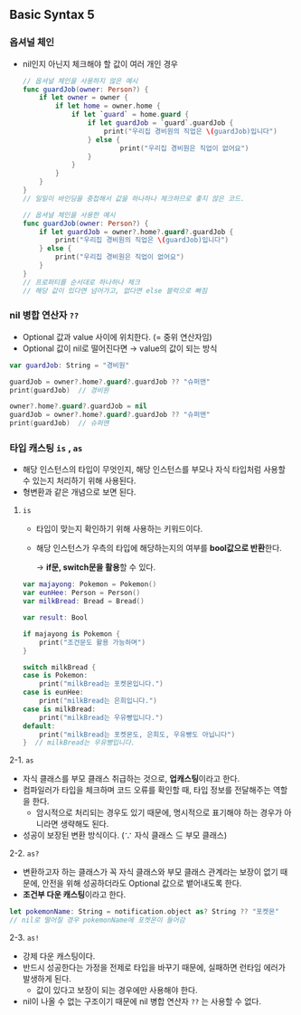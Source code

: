 ## Basic Syntax 5

### 옵셔널 체인

- nil인지 아닌지 체크해야 할 값이 여러 개인 경우
    
    ```swift
    // 옵셔널 체인을 사용하지 않은 예시
    func guardJob(owner: Person?) {
    	if let owner = owner {
    		if let home = owner.home {
    			if let `guard` = home.guard {
    				if let guardJob = `guard`.guardJob {
    					print("우리집 경비원의 직업은 \(guardJob)입니다")
    				} else {
    						print("우리집 경비원은 직업이 없어요")
    				}
    			}
    		}
    	}
    }
    // 일일이 바인딩을 중첩해서 값을 하나하나 체크하므로 좋지 않은 코드.
    ```
    
    ```swift
    // 옵셔널 체인을 사용한 예시
    func guardJob(owner: Person?) {
    	if let guardJob = owner?.home?.guard?.guardJob {
    		print("우리집 경비원의 직업은 \(guardJob)입니다")
    	} else {
    		print("우리집 경비원은 직업이 없어요")
    	}
    }
    // 프로퍼티를 순서대로 하나하나 체크
    // 해당 값이 있다면 넘어가고, 없다면 else 블럭으로 빠짐
    ```
    

### nil 병합 연산자 `??`

- Optional 값과 value 사이에 위치한다. (= 중위 연산자임)
- Optional 값이 nil로 떨어진다면 → value의 값이 되는 방식

```swift
var guardJob: String = "경비원"

guardJob = owner?.home?.guard?.guardJob ?? "슈퍼맨"
print(guardJob)  // 경비원

owner?.home?.guard?.guardJob = nil
guardJob = owner?.home?.guard?.guardJob ?? "슈퍼맨"
print(guardJob)  // 슈퍼맨
```

### 타입 캐스팅 `is` , `as`

- 해당 인스턴스의 타입이 무엇인지, 해당 인스턴스를 부모나 자식 타입처럼 사용할 수 있는지 처리하기 위해 사용된다.
- 형변환과 같은 개념으로 보면 된다.

1. `is`
    - 타입이 맞는지 확인하기 위해 사용하는 키워드이다.
    - 해당 인스턴스가 우측의 타입에 해당하는지의 여부를 **bool값으로 반환**한다.
        
        → **if문, switch문을 활용**할 수 있다.
        
    
    ```swift
    var majayong: Pokemon = Pokemon()
    var eunHee: Person = Person()
    var milkBread: Bread = Bread()
    
    var result: Bool
    
    if majayong is Pokemon {
    	print("조건문도 활용 가능하며")
    }
    
    switch milkBread {
    case is Pokemon:
    	print("milkBread는 포켓몬입니다.")
    case is eunHee:
    	print("milkBread는 은희입니다.")
    case is milkBread:
    	print("milkBread는 우유빵입니다.")
    default:
    	print("milkBread는 포켓몬도, 은희도, 우유빵도 아닙니다")
    }  // milkBread는 우유빵입니다.
    ```
    

2-1. `as`

- 자식 클래스를 부모 클래스 취급하는 것으로, **업캐스팅**이라고 한다.
- 컴파일러가 타입을 체크하며 코드 오류를 확인할 때, 타입 정보를 전달해주는 역할을 한다.
    - 암시적으로 처리되는 경우도 있기 때문에, 명시적으로 표기해야 하는 경우가 아니라면 생략해도 된다.
- 성공이 보장된 변환 방식이다. (∵ 자식 클래스 ⊆ 부모 클래스)

2-2. `as?`

- 변환하고자 하는 클래스가 꼭 자식 클래스와 부모 클래스 관계라는 보장이 없기 때문에, 안전을 위해 성공하더라도 Optional 값으로 뱉어내도록 한다.
- **조건부 다운 캐스팅**이라고 한다.

```swift
let pokemonName: String = notification.object as? String ?? "포켓몬"
// nil로 떨어질 경우 pokemonName에 포켓몬이 들어감
```

2-3. `as!`

- 강제 다운 캐스팅이다.
- 반드시 성공한다는 가정을 전제로 타입을 바꾸기 때문에, 실패하면 런타임 에러가 발생하게 된다.
    - 값이 있다고 보장이 되는 경우에만 사용해야 한다.
- nil이 나올 수 없는 구조이기 때문에 nil 병합 연산자 `??` 는 사용할 수 없다.
